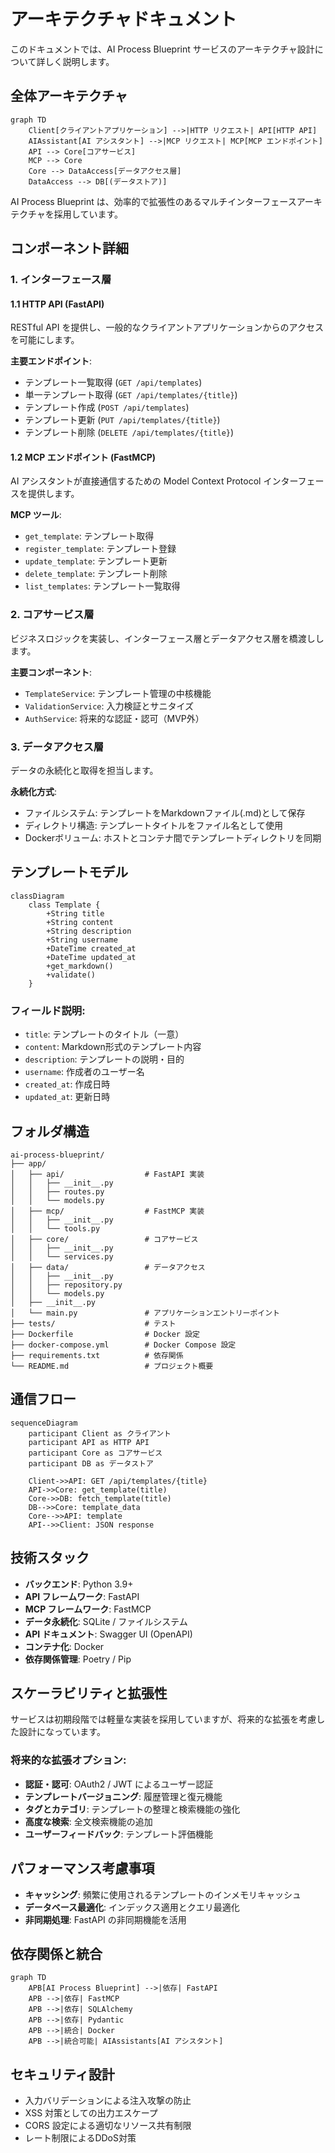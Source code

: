 # アーキテクチャドキュメント

このドキュメントでは、AI Process Blueprint サービスのアーキテクチャ設計について詳しく説明します。

## 全体アーキテクチャ

```mermaid
graph TD
    Client[クライアントアプリケーション] -->|HTTP リクエスト| API[HTTP API]
    AIAssistant[AI アシスタント] -->|MCP リクエスト| MCP[MCP エンドポイント]
    API --> Core[コアサービス]
    MCP --> Core
    Core --> DataAccess[データアクセス層]
    DataAccess --> DB[(データストア)]
```

AI Process Blueprint は、効率的で拡張性のあるマルチインターフェースアーキテクチャを採用しています。

## コンポーネント詳細

### 1. インターフェース層

#### 1.1 HTTP API (FastAPI)

RESTful API を提供し、一般的なクライアントアプリケーションからのアクセスを可能にします。

**主要エンドポイント**:
- テンプレート一覧取得 (`GET /api/templates`)
- 単一テンプレート取得 (`GET /api/templates/{title}`)
- テンプレート作成 (`POST /api/templates`)
- テンプレート更新 (`PUT /api/templates/{title}`)
- テンプレート削除 (`DELETE /api/templates/{title}`)

#### 1.2 MCP エンドポイント (FastMCP)

AI アシスタントが直接通信するための Model Context Protocol インターフェースを提供します。

**MCP ツール**:
- `get_template`: テンプレート取得
- `register_template`: テンプレート登録
- `update_template`: テンプレート更新
- `delete_template`: テンプレート削除
- `list_templates`: テンプレート一覧取得

### 2. コアサービス層

ビジネスロジックを実装し、インターフェース層とデータアクセス層を橋渡しします。

**主要コンポーネント**:
- `TemplateService`: テンプレート管理の中核機能
- `ValidationService`: 入力検証とサニタイズ
- `AuthService`: 将来的な認証・認可（MVP外）

### 3. データアクセス層

データの永続化と取得を担当します。

**永続化方式**:
- ファイルシステム: テンプレートをMarkdownファイル(.md)として保存
- ディレクトリ構造: テンプレートタイトルをファイル名として使用
- Dockerボリューム: ホストとコンテナ間でテンプレートディレクトリを同期

## テンプレートモデル

```mermaid
classDiagram
    class Template {
        +String title
        +String content
        +String description
        +String username
        +DateTime created_at
        +DateTime updated_at
        +get_markdown()
        +validate()
    }
```

### フィールド説明:
- `title`: テンプレートのタイトル（一意）
- `content`: Markdown形式のテンプレート内容
- `description`: テンプレートの説明・目的
- `username`: 作成者のユーザー名
- `created_at`: 作成日時
- `updated_at`: 更新日時

## フォルダ構造

```
ai-process-blueprint/
├── app/
│   ├── api/                  # FastAPI 実装
│   │   ├── __init__.py
│   │   ├── routes.py
│   │   └── models.py
│   ├── mcp/                  # FastMCP 実装
│   │   ├── __init__.py
│   │   └── tools.py
│   ├── core/                 # コアサービス
│   │   ├── __init__.py
│   │   └── services.py
│   ├── data/                 # データアクセス
│   │   ├── __init__.py
│   │   ├── repository.py
│   │   └── models.py
│   ├── __init__.py
│   └── main.py               # アプリケーションエントリーポイント
├── tests/                    # テスト
├── Dockerfile                # Docker 設定
├── docker-compose.yml        # Docker Compose 設定
├── requirements.txt          # 依存関係
└── README.md                 # プロジェクト概要
```

## 通信フロー

```mermaid
sequenceDiagram
    participant Client as クライアント
    participant API as HTTP API
    participant Core as コアサービス
    participant DB as データストア
    
    Client->>API: GET /api/templates/{title}
    API->>Core: get_template(title)
    Core->>DB: fetch_template(title)
    DB-->>Core: template_data
    Core-->>API: template
    API-->>Client: JSON response
```

## 技術スタック

- **バックエンド**: Python 3.9+
- **API フレームワーク**: FastAPI
- **MCP フレームワーク**: FastMCP
- **データ永続化**: SQLite / ファイルシステム
- **API ドキュメント**: Swagger UI (OpenAPI)
- **コンテナ化**: Docker
- **依存関係管理**: Poetry / Pip

## スケーラビリティと拡張性

サービスは初期段階では軽量な実装を採用していますが、将来的な拡張を考慮した設計になっています。

### 将来的な拡張オプション:
- **認証・認可**: OAuth2 / JWT によるユーザー認証
- **テンプレートバージョニング**: 履歴管理と復元機能
- **タグとカテゴリ**: テンプレートの整理と検索機能の強化
- **高度な検索**: 全文検索機能の追加
- **ユーザーフィードバック**: テンプレート評価機能

## パフォーマンス考慮事項

- **キャッシング**: 頻繁に使用されるテンプレートのインメモリキャッシュ
- **データベース最適化**: インデックス適用とクエリ最適化
- **非同期処理**: FastAPI の非同期機能を活用

## 依存関係と統合

```mermaid
graph TD
    APB[AI Process Blueprint] -->|依存| FastAPI
    APB -->|依存| FastMCP
    APB -->|依存| SQLAlchemy
    APB -->|依存| Pydantic
    APB -->|統合| Docker
    APB -->|統合可能| AIAssistants[AI アシスタント]
```

## セキュリティ設計

- 入力バリデーションによる注入攻撃の防止
- XSS 対策としての出力エスケープ
- CORS 設定による適切なリソース共有制限
- レート制限によるDDoS対策